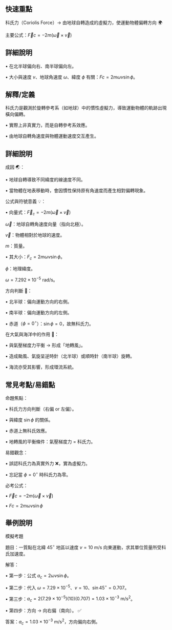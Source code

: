 ## 快速重點

科氏力（Coriolis Force）→ 由地球自轉造成的虛擬力，使運動物體偏轉方向 🌍

主要公式：$\vec{F}{c} = -2m(\vec{\omega} \times \vec{v})$

## 詳細說明

• 在北半球偏向右、南半球偏向左。

• 大小與速度 $v$、地球角速度 $\omega$、緯度 $\phi$ 有關：$F{c} = 2m\omega v \sin\phi$。


## 解釋/定義

科氏力是觀測於旋轉參考系（如地球）中的慣性虛擬力，導致運動物體的軌跡出現橫向偏轉。

• 實際上非真實力，而是自轉參考系效應。

• 由地球自轉角速度與物體運動速度交互產生。


## 詳細說明

成因 🌏：

• 地球自轉導致不同緯度的線速度不同。

• 當物體在地表移動時，會因慣性保持原有角速度而產生相對偏轉現象。

公式與符號意義 💡：

• 向量式：$\vec{F}_{c} = -2m(\vec{\omega} \times \vec{v})$

$\vec{\omega}$：地球自轉角速度向量（指向北極）。

$\vec{v}$：物體相對於地球的速度。

$m$：質量。

• 其大小：$F_{c} = 2m\omega v \sin\phi$。

$\phi$：地理緯度。

$\omega = 7.292 \times 10^{-5}\ \mathrm{rad/s}$。

方向判斷 🧭：

• 北半球：偏向運動方向的右側。

• 南半球：偏向運動方向的左側。

• 赤道（$\phi = 0^{\circ}$）：$\sin\phi = 0$，故無科氏力。

在大氣與海洋中的作用 🌊：

• 與氣壓梯度力平衡 → 形成「地轉風」。

• 造成颱風、氣旋呈逆時針（北半球）或順時針（南半球）旋轉。

• 海流亦受其影響，形成環流系統。


## 常見考點/易錯點

命題焦點：

• 科氏力方向判斷（右偏 or 左偏）。

• 與緯度 $\sin\phi$ 的關係。

• 赤道上無科氏效應。

• 地轉風的平衡條件：氣壓梯度力 = 科氏力。

易錯觀念：

• 誤認科氏力為真實外力 ❌，實為虛擬力。

• 忘記當 $\phi = 0^{\circ}$ 時科氏力為零。

必考公式：

• $\vec{F}{c} = -2m(\vec{\omega} \times \vec{v})$

• $F{c} = 2m\omega v \sin\phi$


## 舉例說明

模擬考題

題目：一質點在北緯 $45^{\circ}$ 地區以速度 $v = 10\ \mathrm{m/s}$ 向東運動，求其單位質量所受科氏加速度。

解答：

• 第一步：公式 $a_{c} = 2\omega v \sin\phi$。

• 第二步：代入 $\omega = 7.29 \times 10^{-5}$、$v = 10$、$\sin45^{\circ} = 0.707$。

• 第三步：$a_{c} = 2(7.29 \times 10^{-5})(10)(0.707) = 1.03 \times 10^{-3}\ \mathrm{m/s^{2}}$。

• 第四步：方向 → 向右偏（南向）。 ✅

答案：$a_{c} = 1.03 \times 10^{-3}\ \mathrm{m/s^{2}}$，方向偏向右側。
